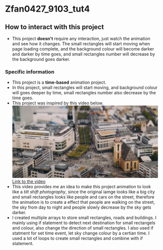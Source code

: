 # Zfan0427_9103_tut4
## How to interact with this project
- This project **doesn't** require any interaction, just watch the animation and see how it changes. The small rectangles will start moving when page loading complete, and the background colour will become darker and darker by time goes, and small rectangles number will decrease by the background goes darker.
### Specific information
- This project is a **time-based** animation project.
- In this project, small rectangles will start moving, and background colour will goes deeper by time, small rectangles number also decrease by the time goes.
- This project was inspired by this video below.
![Tilt Shift Timelapse](readmeImages/Tilt-Shift-Timelapse.png)
[Link to the video](https://www.youtube.com/watch?v=N9--0hx5hVE)
- This video provides me an idea to make this project animation to look like a *tilt shift photography*, since the original iamge looks like a big city and small rectangles looks like people and cars on the street, therefore the animation is to create a effect that people are walking on the street, the sky from day to night and people slowly decrease by the sky gets darker.
- I created multiple arrays to store small rectangles, roads and buildings. I mainly using if statement to detect next destination for small rectangels and colour, also change the direction of small rectangles. I also used if statment for set time event, let sky change colour by a certian time. I used a lot of loops to create small rectangles and combine with if statement.